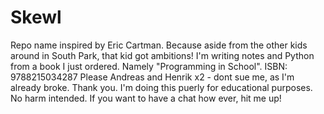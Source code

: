 # Skewl
Repo name inspired by Eric Cartman. Because aside from the other kids around in South Park, that kid got ambitions! I'm writing notes and Python from a book I just ordered. Namely "Programming in School". ISBN: 9788215034287
Please Andreas and Henrik x2 - dont sue me, as I'm already broke. Thank you. I'm doing this puerly for educational purposes. No harm intended.
If you want to have a chat how ever, hit me up!
